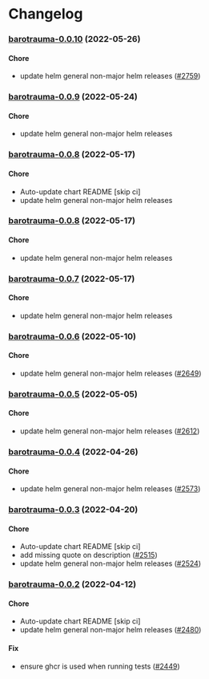# Changelog<br>


<a name="barotrauma-0.0.10"></a>
### [barotrauma-0.0.10](https://github.com/truecharts/apps/compare/barotrauma-0.0.9...barotrauma-0.0.10) (2022-05-26)

#### Chore

* update helm general non-major helm releases ([#2759](https://github.com/truecharts/apps/issues/2759))



<a name="barotrauma-0.0.9"></a>
### [barotrauma-0.0.9](https://github.com/truecharts/apps/compare/barotrauma-0.0.8...barotrauma-0.0.9) (2022-05-24)

#### Chore

* update helm general non-major helm releases



<a name="barotrauma-0.0.8"></a>
### [barotrauma-0.0.8](https://github.com/truecharts/apps/compare/barotrauma-0.0.7...barotrauma-0.0.8) (2022-05-17)

#### Chore

* Auto-update chart README [skip ci]
* update helm general non-major helm releases



<a name="barotrauma-0.0.8"></a>
### [barotrauma-0.0.8](https://github.com/truecharts/apps/compare/barotrauma-0.0.7...barotrauma-0.0.8) (2022-05-17)

#### Chore

* update helm general non-major helm releases



<a name="barotrauma-0.0.7"></a>
### [barotrauma-0.0.7](https://github.com/truecharts/apps/compare/barotrauma-0.0.6...barotrauma-0.0.7) (2022-05-17)

#### Chore

* update helm general non-major helm releases



<a name="barotrauma-0.0.6"></a>
### [barotrauma-0.0.6](https://github.com/truecharts/apps/compare/barotrauma-0.0.5...barotrauma-0.0.6) (2022-05-10)

#### Chore

* update helm general non-major helm releases ([#2649](https://github.com/truecharts/apps/issues/2649))



<a name="barotrauma-0.0.5"></a>
### [barotrauma-0.0.5](https://github.com/truecharts/apps/compare/barotrauma-0.0.4...barotrauma-0.0.5) (2022-05-05)

#### Chore

* update helm general non-major helm releases ([#2612](https://github.com/truecharts/apps/issues/2612))



<a name="barotrauma-0.0.4"></a>
### [barotrauma-0.0.4](https://github.com/truecharts/apps/compare/barotrauma-0.0.3...barotrauma-0.0.4) (2022-04-26)

#### Chore

* update helm general non-major helm releases ([#2573](https://github.com/truecharts/apps/issues/2573))



<a name="barotrauma-0.0.3"></a>
### [barotrauma-0.0.3](https://github.com/truecharts/apps/compare/barotrauma-0.0.2...barotrauma-0.0.3) (2022-04-20)

#### Chore

* Auto-update chart README [skip ci]
* add missing quote on description ([#2515](https://github.com/truecharts/apps/issues/2515))
* update helm general non-major helm releases ([#2524](https://github.com/truecharts/apps/issues/2524))



<a name="barotrauma-0.0.2"></a>
### [barotrauma-0.0.2](https://github.com/truecharts/apps/compare/barotrauma-0.0.1...barotrauma-0.0.2) (2022-04-12)

#### Chore

* Auto-update chart README [skip ci]
* update helm general non-major helm releases ([#2480](https://github.com/truecharts/apps/issues/2480))

#### Fix

* ensure ghcr is used when running tests ([#2449](https://github.com/truecharts/apps/issues/2449))

